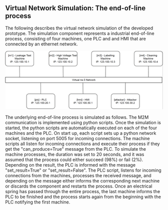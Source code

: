 ## Virtual Network Simulation: The end-of-line process

The following describes the virtual network simulation of the developed prototype. The simulation component represents a industrial end-of-line process, consisting of four machines, one PLC and and HMI that are connected by an ethernet network. 

![Network Topology](Network.png)

The underlying end-of-line process is simulated as follows. The M2M communication is implemented using python scripts. Once the simulation is started, the python scripts are automatically executed on each of the four machines and the PLC. On start up, each script sets up a python network socket, listening on port 5005 for incoming connections. The machine scripts all listen for incoming connections and execute their process if they get the "can_produce=True" message from the PLC. To simulate the machine processes, the duration was set to 20 seconds, and it was assumed that the process could either succeed (98%) or fail (2%). Depending on the result, the PLC is informed with the message "set\_result=True" or "set\_result=False". The PLC script, listens for incoming connections from the machines, processes the received message, and depending on the message either informs the corresponding next machine or discards the component and restarts the process. Once an electrical spring has passed through the entire process, the last machine informs the PLC to be finished and the process starts again from the beginning with the PLC notifying the first machine. 
